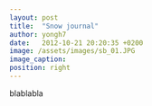 ```yaml
---
layout: post
title:  "Snow journal"
author: yongh7
date:   2012-10-21 20:20:35 +0200
image: /assets/images/sb_01.JPG
image_caption: 
position: right
---
```


blablabla